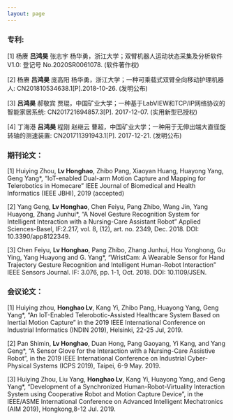```yaml
---
layout: page
---
```


<h3>专利:</h3>
<p>
[1] 杨赓 <strong>吕鸿昊</strong> 张志宇 杨华勇，浙江大学；双臂机器人运动状态采集及分析软件V1.0: 登记号 No.2020SR0061078. (软件著作权)
</p>
<p>
[2] 杨赓 <strong>吕鸿昊</strong> 庞高阳 杨华勇，浙江大学；一种可乘载式双臂全向移动护理机器人: CN201810534638.1[P].2018-10-26. (发明公布)
</p>
<p>
[3] <strong>吕鸿昊</strong> 郝敬宾 贾琨，中国矿业大学；一种基于LabVIEW和TCP/IP网络协议的智能家居系统: CN201721694857.3[P]. 2017-12-07. (实用新型已授权)
</p>
<p>
[4] 丁海港 <strong>吕鸿昊</strong> 程刚 赵继云 曹超，中国矿业大学；一种用于无伸出端大直径旋转轴的测速装置: CN201711391943.1[P]. 2017-12-21. (发明公布)
</p>

<h3>期刊论文：</h3>
<p>
[1] Huiying Zhou, <strong>Lv Honghao</strong>, Zhibo Pang, Xiaoyan Huang, Huayong Yang, Geng Yang*, “IoT-enabled Dual-arm Motion Capture and Mapping for Telerobotics in Homecare” IEEE Journal of Biomedical and Health Informatics (IEEE JBHI), 2019 (accepted) 
</p>
<p>
[2] Yang Geng, <strong>Lv Honghao</strong>, Chen Feiyu, Pang Zhibo, Wang Jin, Yang Huayong, Zhang Junhui*, “A Novel Gesture Recognition System for Intelligent Interaction with a Nursing-Care Assistant Robot” Applied Sciences-Basel, IF:2.217, vol. 8, (12), art. no. 2349, Dec. 2018. DOI: 10.3390/app8122349.
</p>
<p>
[3] Chen Feiyu, <strong>Lv Honghao</strong>, Pang Zhibo, Zhang Junhui, Hou Yonghong, Gu Ying, Yang Huayong and G. Yang*, “WristCam: A Wearable Sensor for Hand Trajectory Gesture Recognition and Intelligent Human-Robot Interaction” IEEE Sensors Journal. IF: 3.076, pp. 1-1, Oct. 2018. DOI: 10.1109/JSEN.
</p>

<h3>会议论文：</h3>
<p>
[1] Huiying zhou, <strong>Honghao Lv</strong>, Kang Yi, Zhibo Pang, Huayong Yang, Geng Yang*, “An IoT-Enabled Telerobotic-Assisted Healthcare System Based on Inertial Motion Capture” in the 2019 IEEE International Conference on Industrial Informatics (INDIN 2019), Helsinki, 22-25 Jul, 2019.
</p>
<p>
[2] Pan Shimin, <strong>Lv Honghao</strong>, Duan Hong, Pang Gaoyang, Yi Kang, and Yang Geng*, “A Sensor Glove for the Interaction with a Nursing-Care Assistive Robot”, in the 2019 IEEE International Conference on Industrial Cyber-Physical Systems (ICPS 2019), Taipei, 6-9 May. 2019.
</p>
<p>
[3] Huiying Zhou, Liu Yang, <strong>Honghao Lv</strong>, Kang Yi, Huayong Yang, and Geng Yang*, “Development of a Synchronized Human-Robot-Virtuality Interaction System using Cooperative Robot and Motion Capture Device”, in the IEEE/ASME International Conference on Advanced Intelligent Mechatronics (AIM 2019), Hongkong,8-12 Jul. 2019.
</p>